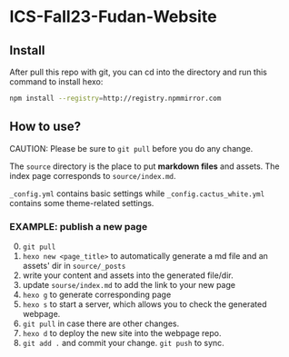 # ICS-Fall23-Fudan-Website

## Install

After pull this repo with git, you can cd into the directory and run this command to install hexo:

```sh
npm install --registry=http://registry.npmmirror.com
```

## How to use?

CAUTION: Please be sure to `git pull` before you do any change.

The `source` directory is the place to put **markdown files** and assets.
The index page corresponds to `source/index.md`.

`_config.yml` contains basic settings while `_config.cactus_white.yml` contains some theme-related settings.

### EXAMPLE: publish a new page

0. `git pull`
1. `hexo new <page_title>` to automatically generate a md file and an assets' dir in `source/_posts`
2. write your content and assets into the generated file/dir.
3. update `sourse/index.md` to add the link to your new page
3. `hexo g` to generate corresponding page
4. `hexo s` to start a server, which allows you to check the generated webpage.
5. `git pull` in case there are other changes.
6. `hexo d` to deploy the new site into the webpage repo.
7. `git add .` and commit your change. `git push` to sync.

